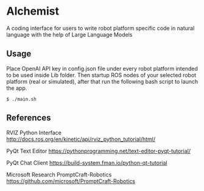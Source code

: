 # Alchemist
A coding interface for users to write robot platform specific code in natural language with the help of Large Language Models

## Usage
Place OpenAI API key in config.json file under every robot platform intended to be used inside Lib folder. Then startup ROS nodes of your selected robot platform (real or simulated), after that run the following bash script to launch the app.

```
$ ./main.sh
```

## References

RVIZ Python Interface
http://docs.ros.org/en/kinetic/api/rviz_python_tutorial/html/

PyQt Text Editor
https://pythonprogramming.net/text-editor-pyqt-tutorial/

PyQt Chat Client
https://build-system.fman.io/python-qt-tutorial

Microsoft Research PromptCraft-Robotics
https://github.com/microsoft/PromptCraft-Robotics
